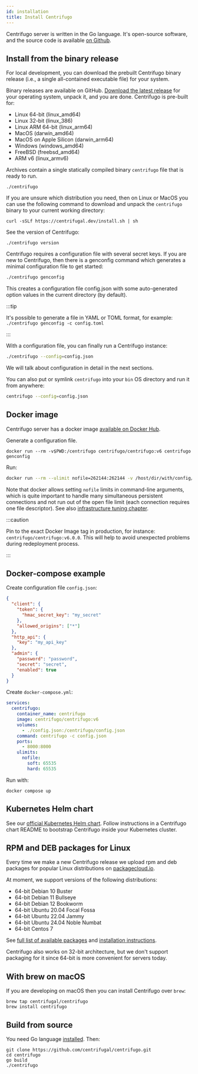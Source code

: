 ```yaml
---
id: installation
title: Install Centrifugo
---
```


Centrifugo server is written in the Go language. It's open-source software, and the source code is available [on Github](https://github.com/centrifugal/centrifugo).

## Install from the binary release

For local development, you can download the prebuilt Centrifugo binary release (i.e., a single all-contained executable file) for your system.

Binary releases are available on GitHub. [Download the latest release](https://github.com/centrifugal/centrifugo/releases) for your operating system, unpack it, and you are done. Centrifugo is pre-built for:

* Linux 64-bit (linux_amd64)
* Linux 32-bit (linux_386)
* Linux ARM 64-bit (linux_arm64)
* MacOS (darwin_amd64)
* MacOS on Apple Silicon (darwin_arm64)
* Windows (windows_amd64)
* FreeBSD (freebsd_amd64)
* ARM v6 (linux_armv6)

Archives contain a single statically compiled binary `centrifugo` file that is ready to run.

```
./centrifugo
```

If you are unsure which distribution you need, then on Linux or MacOS you can use the following command to download and unpack the `centrifugo` binary to your current working directory:

```shell
curl -sSLf https://centrifugal.dev/install.sh | sh
```

See the version of Centrifugo:

```
./centrifugo version
```

Centrifugo requires a configuration file with several secret keys. If you are new to Centrifugo, then there is a genconfig command which generates a minimal configuration file to get started:

```bash
./centrifugo genconfig
```

This creates a configuration file config.json with some auto-generated option values in the current directory (by default).

:::tip

It's possible to generate a file in YAML or TOML format, for example: `./centrifugo genconfig -c config.toml`

:::

With a configuration file, you can finally run a Centrifugo instance:

```bash
./centrifugo --config=config.json
```

We will talk about configuration in detail in the next sections.

You can also put or symlink `centrifugo` into your `bin` OS directory and run it from anywhere:

```bash
centrifugo --config=config.json
```

## Docker image

Centrifugo server has a docker image [available on Docker Hub](https://hub.docker.com/r/centrifugo/centrifugo/).

Generate a configuration file.
```
docker run --rm -v$PWD:/centrifugo centrifugo/centrifugo:v6 centrifugo genconfig
```

Run:

```bash
docker run --rm --ulimit nofile=262144:262144 -v /host/dir/with/config/file:/centrifugo -p 8000:8000 centrifugo/centrifugo:v6 centrifugo -c config.json
```

Note that docker allows setting `nofile` limits in command-line arguments, which is quite important to handle many simultaneous persistent connections and not run out of the open file limit (each connection requires one file descriptor). See also [infrastructure tuning chapter](../server/infra_tuning.md).

:::caution

Pin to the exact Docker Image tag in production, for instance: `centrifugo/centrifugo:v6.0.0`. This will help to avoid unexpected problems during redeployment process.

:::

## Docker-compose example

Create configuration file `config.json`:

```json
{
  "client": {
    "token": {
      "hmac_secret_key": "my_secret"
    },
    "allowed_origins": ["*"]
  },
  "http_api": {
    "key": "my_api_key"
  },
  "admin": {
    "password": "password",
    "secret": "secret",
    "enabled": true
  }
}
```

Create `docker-compose.yml`:

```yml
services:
  centrifugo:
    container_name: centrifugo
    image: centrifugo/centrifugo:v6
    volumes:
      - ./config.json:/centrifugo/config.json
    command: centrifugo -c config.json
    ports:
      - 8000:8000
    ulimits:
      nofile:
        soft: 65535
        hard: 65535
```

Run with:

```
docker compose up
```

## Kubernetes Helm chart

See our [official Kubernetes Helm chart](https://github.com/centrifugal/helm-charts). Follow instructions in a Centrifugo chart README to bootstrap Centrifugo inside your Kubernetes cluster.

## RPM and DEB packages for Linux

Every time we make a new Centrifugo release we upload rpm and deb packages for popular Linux distributions on [packagecloud.io](https://packagecloud.io/FZambia/centrifugo).

At moment, we support versions of the following distributions:

* 64-bit Debian 10 Buster
* 64-bit Debian 11 Bullseye
* 64-bit Debian 12 Bookworm
* 64-bit Ubuntu 20.04 Focal Fossa
* 64-bit Ubuntu 22.04 Jammy
* 64-bit Ubuntu 24.04 Noble Numbat
* 64-bit Centos 7

See [full list of available packages](https://packagecloud.io/FZambia/centrifugo) and [installation instructions](https://packagecloud.io/FZambia/centrifugo/install).

Centrifugo also works on 32-bit architecture, but we don't support packaging for it since 64-bit is more convenient for servers today.

## With brew on macOS

If you are developing on macOS then you can install Centrifugo over `brew`:

```
brew tap centrifugal/centrifugo
brew install centrifugo
```

## Build from source

You need Go language [installed](https://go.dev/doc/install). Then:

```
git clone https://github.com/centrifugal/centrifugo.git
cd centrifugo
go build
./centrifugo
```
